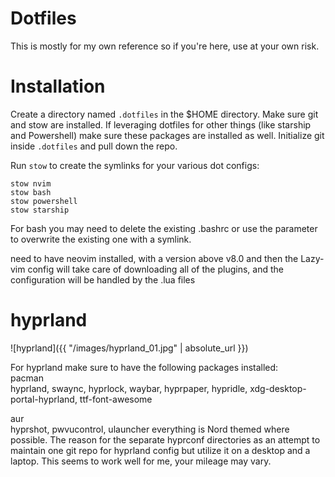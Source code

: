# Dotfiles
This is mostly for my own reference so if you're here, use at your own risk.  
# Installation
Create a directory named `.dotfiles` in the $HOME directory.
Make sure git and stow are installed.  If leveraging dotfiles for other things (like starship and Powershell) make sure these packages are installed as well.
Initialize git inside `.dotfiles` and pull down the repo.
  
Run `stow` to create the symlinks for your various dot configs:
```
stow nvim
stow bash
stow powershell
stow starship
```
For bash you may need to delete the existing .bashrc or use the parameter to overwrite the existing one with a symlink.

need to have neovim installed, with a version above v8.0 and then the Lazy-vim config will take care of downloading all of the plugins, and the configuration will be handled by the .lua files

# hyprland  
![hyprland]({{ "/images/hyprland_01.jpg" | absolute_url }})  

For hyprland make sure to have the following packages installed:  
pacman  
  hyprland, swaync, hyprlock, waybar, hyprpaper, hypridle, xdg-desktop-portal-hyprland, ttf-font-awesome

aur  
  hyprshot, pwvucontrol, ulauncher
everything is Nord themed where possible.  The reason for the separate hyprconf directories as an attempt to maintain one git repo for hyprland config but utilize it on a desktop and a laptop.  This seems to work well for me, your mileage may vary.  
